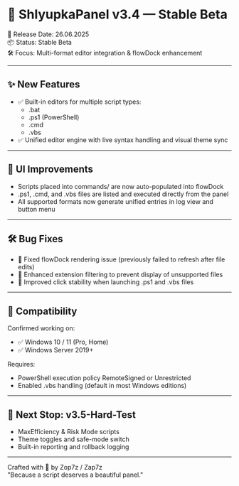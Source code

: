 # 🚀 ShlyupkaPanel v3.4 — Stable Beta

📅 Release Date: 26.06.2025  
📦 Status: Stable Beta  
🛠️ Focus: Multi-format editor integration & flowDock enhancement

---

## ✨ New Features

- ✅ Built-in editors for multiple script types:
  - .bat
  - .ps1 (PowerShell)
  - .cmd
  - .vbs
- ✅ Unified editor engine with live syntax handling and visual theme sync

---

## 🔁 UI Improvements

- Scripts placed into commands/ are now auto-populated into flowDock  
- .ps1, .cmd, and .vbs files are listed and executed directly from the panel  
- All supported formats now generate unified entries in log view and button menu

---

## 🛠 Bug Fixes

- 🔧 Fixed flowDock rendering issue (previously failed to refresh after file edits)
- 🔧 Enhanced extension filtering to prevent display of unsupported files
- 🔧 Improved click stability when launching .ps1 and .vbs files

---

## 🧪 Compatibility

Confirmed working on:
- ✅ Windows 10 / 11 (Pro, Home)
- ✅ Windows Server 2019+

Requires:
- PowerShell execution policy RemoteSigned or Unrestricted  
- Enabled .vbs handling (default in most Windows editions)

---

## 🧭 Next Stop: v3.5-Hard-Test

- MaxEfficiency & Risk Mode scripts  
- Theme toggles and safe-mode switch  
- Built-in reporting and rollback logging

---

Crafted with 💚 by Zop7z / Zap7z  
"Because a script deserves a beautiful panel."
